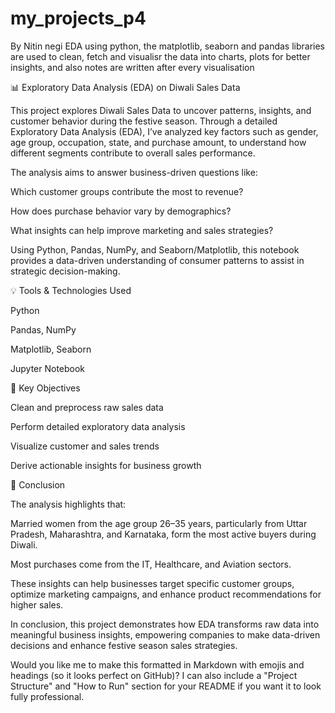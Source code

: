 # my_projects_p4
By Nitin negi
EDA using python, the matplotlib, seaborn and pandas libraries are used to clean, fetch and visualisr the data into charts, plots for better insights, and also notes are written after every visualisation

📊 Exploratory Data Analysis (EDA) on Diwali Sales Data

This project explores Diwali Sales Data to uncover patterns, insights, and customer behavior during the festive season.
Through a detailed Exploratory Data Analysis (EDA), I’ve analyzed key factors such as gender, age group, occupation, state, and purchase amount, to understand how different segments contribute to overall sales performance.

The analysis aims to answer business-driven questions like:

Which customer groups contribute the most to revenue?

How does purchase behavior vary by demographics?

What insights can help improve marketing and sales strategies?

Using Python, Pandas, NumPy, and Seaborn/Matplotlib, this notebook provides a data-driven understanding of consumer patterns to assist in strategic decision-making.

💡 Tools & Technologies Used

Python

Pandas, NumPy

Matplotlib, Seaborn

Jupyter Notebook

🎯 Key Objectives

Clean and preprocess raw sales data

Perform detailed exploratory data analysis

Visualize customer and sales trends

Derive actionable insights for business growth

🌟 Conclusion

The analysis highlights that:

Married women from the age group 26–35 years, particularly from Uttar Pradesh, Maharashtra, and Karnataka, form the most active buyers during Diwali.

Most purchases come from the IT, Healthcare, and Aviation sectors.

These insights can help businesses target specific customer groups, optimize marketing campaigns, and enhance product recommendations for higher sales.

In conclusion, this project demonstrates how EDA transforms raw data into meaningful business insights, empowering companies to make data-driven decisions and enhance festive season sales strategies.

Would you like me to make this formatted in Markdown with emojis and headings (so it looks perfect on GitHub)?
I can also include a "Project Structure" and "How to Run" section for your README if you want it to look fully professional.



